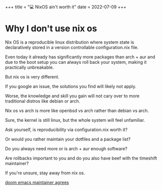 +++
title = "💻 NixOS ain't worth it"
date = 2022-07-09
+++

# Why I don't use nix os

Nix OS is a reproducible linux distribution where system state is declaratively stored in a version controllable configuration.nix file.

Even today it already has significantly more packages than arch + aur and due to the boot setup you can always roll back your system, making it practically unbreakable.

But nix os is very different. 

If you google an issue, the solutions you find will likely not apply.

Worse, the knowledge and skill you gain will not cary over to more traditional distros like debian or arch.

Nix os vs arch is more like openbsd vs arch rather than debian vs arch.

Sure, the kernel is still linux, but the whole system will feel unfamiliar.

Ask yourself, is reproducibility via configuration.nix worth it?

Or would you rather maintain your dotfiles and a package list?

Do you always need more or is arch + aur enough software?

Are rollbacks important to you and do you also have beef with the timeshift maintainer?

If you're unsure, stay away from nix os.

[doom emacs maintainer agrees](https://github.com/hlissner/dotfiles)
